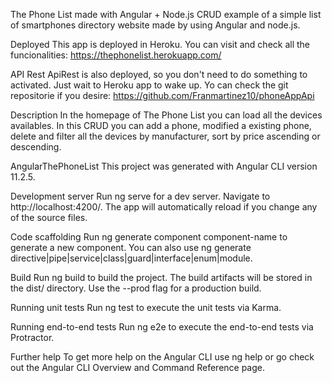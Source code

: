 The Phone List made with Angular + Node.js
CRUD example of a simple list of smartphones directory website made by using Angular and node.js.

Deployed
This app is deployed in Heroku. You can visit and check all the funcionalities: https://thephonelist.herokuapp.com/

API Rest
ApiRest is also deployed, so you don't need to do something to activated. Just wait to Heroku app to wake up.
Yo can check the git repositorie if you desire: https://github.com/Franmartinez10/phoneAppApi

Description
In the homepage of The Phone List you can load all the devices availables. In this CRUD you can add a phone, modified a existing phone, delete and filter all the devices by manufacturer, sort by price ascending or descending. 

AngularThePhoneList
This project was generated with Angular CLI version 11.2.5.

Development server
Run ng serve for a dev server. Navigate to http://localhost:4200/. The app will automatically reload if you change any of the source files.

Code scaffolding
Run ng generate component component-name to generate a new component. You can also use ng generate directive|pipe|service|class|guard|interface|enum|module.

Build
Run ng build to build the project. The build artifacts will be stored in the dist/ directory. Use the --prod flag for a production build.

Running unit tests
Run ng test to execute the unit tests via Karma.

Running end-to-end tests
Run ng e2e to execute the end-to-end tests via Protractor.

Further help
To get more help on the Angular CLI use ng help or go check out the Angular CLI Overview and Command Reference page.